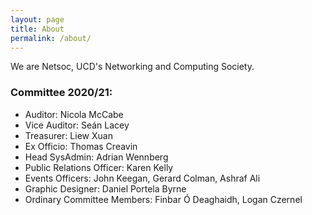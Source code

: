 ```yaml
---
layout: page
title: About
permalink: /about/
---
```


We are Netsoc, UCD's Networking and Computing Society.

### Committee 2020/21:

* Auditor: Nicola McCabe
* Vice Auditor: Seán Lacey
* Treasurer: Liew Xuan
* Ex Officio: Thomas Creavin
* Head SysAdmin: Adrian Wennberg
* Public Relations Officer: Karen Kelly
* Events Officers: John Keegan, Gerard Colman, Ashraf Ali
* Graphic Designer: Daniel Portela Byrne
* Ordinary Committee Members: Finbar Ó Deaghaidh, Logan Czernel
